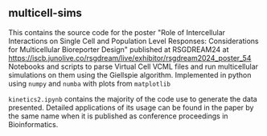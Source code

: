 ## multicell-sims
This contains the source code for the poster "Role of Intercellular Interactions on Single Cell and Population Level Responses: Considerations for Multicellular Bioreporter Design" published at RSGDREAM24 at https://iscb.junolive.co/rsgdream/live/exhibitor/rsgdream2024_poster_54
Notebooks and scripts to parse Virtual Cell VCML files and run multicellular simulations on them using the Giellspie algorithm. Implemented in python using `numpy` and `numba` with plots from `matplotlib`

`kinetics2.ipynb` contains the majority of the code use to generate the data presented.
Detailed applications of its usage can be found in the paper by the same name when it is published as conference proceedings in Bioinformatics. 
